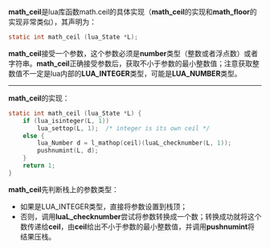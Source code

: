 **math_ceil**是lua库函数math.ceil的具体实现（**math_ceil**的实现和**math_floor**的实现非常类似），其声明为：

```c
static int math_ceil (lua_State *L);
```

**math_ceil**接受一个参数，这个参数必须是**number**类型（整数或者浮点数）或者字符串。**math_ceil**正确接受参数后，获取不小于参数的最小整数值；注意获取整数值不一定是lua内部的**LUA_INTEGER**类型，可能是**LUA_NUMBER**类型。

------

**math_ceil**的实现：

```c
static int math_ceil (lua_State *L) {
    if (lua_isinteger(L, 1))
        lua_settop(L, 1);  /* integer is its own ceil */
    else {
        lua_Number d = l_mathop(ceil)(luaL_checknumber(L, 1));
        pushnumint(L, d);
    }
    return 1;
}
```

**math_ceil**先判断栈上的参数类型：

- 如果是LUA_INTEGER类型，直接将参数设置到栈顶；
- 否则，调用**luaL_checknumber**尝试将参数转换成一个数；转换成功就将这个数传递给**ceil**，由**ceil**给出不小于参数的最小整数值，并调用**pushnumint**将结果压栈。
